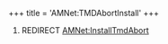 +++
title = 'AMNet:TMDAbortInstall'
+++

1.  REDIRECT [AMNet:InstallTmdAbort](AMNet:InstallTmdAbort "wikilink")